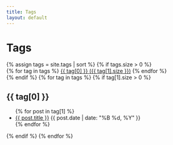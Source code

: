 ```yaml
---
title: Tags
layout: default
---
```



<div class="main-content">
  <h1 class="main-title">Tags</h1>
  {% assign tags = site.tags | sort %}
  {% if tags.size > 0 %}
    <div class="tags-cloud">
      {% for tag in tags %}
        <a href="#{{ tag[0] | slugify }}" class="tag">{{ tag[0] }} <span class="tag-count">({{ tag[1].size }})</span></a>
      {% endfor %}
    </div>
  {% endif %}
  {% for tag in tags %}
    {% if tag[1].size > 0 %}
      <h2 id="{{ tag[0] | slugify }}">{{ tag[0] }}</h2>
      <ul>
        {% for post in tag[1] %}
          <li><a href="{{ post.url }}">{{ post.title }}</a> <span class="post-meta">{{ post.date | date: "%B %d, %Y" }}</span></li>
        {% endfor %}
      </ul>
    {% endif %}
  {% endfor %}
</div>
